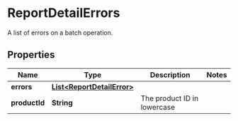 

# ReportDetailErrors

A list of errors on a batch operation.

## Properties

| Name | Type | Description | Notes |
|------------ | ------------- | ------------- | -------------|
|**errors** | [**List&lt;ReportDetailError&gt;**](ReportDetailError.md) |  |  |
|**productId** | **String** | The product ID in lowercase |  |



